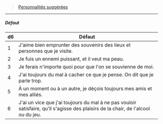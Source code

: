 ﻿---
!Generic
Id: background_itinerant_hd.md#défaut
ParentLink: background_itinerant_hd.md#personnalités-suggérées
Name: Défaut
ParentName: Personnalités suggérées
NameLevel: 5
---
> [Personnalités suggérées](hd_background_itinerant_personnalites_suggerees.md)

---

##### Défaut

|d6|Défaut|
|---|---|
|1|J'aime bien emprunter des souvenirs des lieux et personnes que je visite.|
|2|Je fuis un ennemi puissant, et il veut ma peau.|
|3|Je ferais n'importe quoi pour que l'on se souvienne de moi.|
|4|J'ai toujours du mal à cacher ce que je pense. On dit que je parle trop.|
|5|À un moment ou à un autre, je déçois toujours mes amis et mes alliés.|
|6|J'ai un vice que j'ai toujours du mal à ne pas vouloir satisfaire, qu'il s'agisse des plaisirs de la chair, de l'alcool ou du jeu.|

